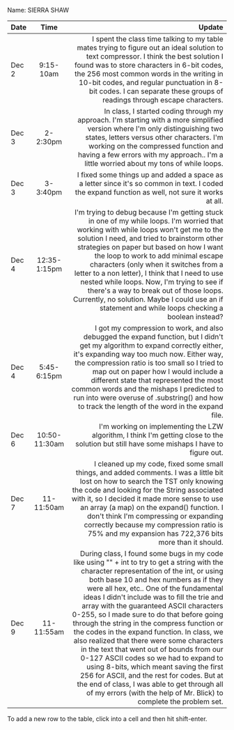 Name: SIERRA SHAW

| Date  |     Time      |                                                                                                                                                                                                                                                                                                                                                                                                                                                                                                                                                                                                                                                                                                                                                                                                                     Update |
|:------|:-------------:|---------------------------------------------------------------------------------------------------------------------------------------------------------------------------------------------------------------------------------------------------------------------------------------------------------------------------------------------------------------------------------------------------------------------------------------------------------------------------------------------------------------------------------------------------------------------------------------------------------------------------------------------------------------------------------------------------------------------------------------------------------------------------------------------------------------------------:|
| Dec 2 |   9:15-10am   |                                                                                                                                                                                                                                                                                                                                                                                                                                                                 I spent the class time talking to my table mates trying to figure out an ideal solution to text compressor. I think the best solution I found was to store characters in 6-bit codes, the 256 most common words in the writing in 10-bit codes, and regular punctuation in 8-bit codes. I can separate these groups of readings through escape characters. |
| Dec 3 |   2-2:30pm    |                                                                                                                                                                                                                                                                                                                                                                                                                                                                                                                In class, I started coding through my approach. I'm starting with a more simplified version where I'm only distinguishing two states, letters versus other characters. I'm working on the compressed function and having a few errors with my approach.. I'm a little worried about my tons of while loops. |
| Dec 3 |   3-3:40pm    |                                                                                                                                                                                                                                                                                                                                                                                                                                                                                                                                                                                                                                                                          I fixed some things up and added a space as a letter since it's so common in text. I coded the expand function as well, not sure it works at all. |
| Dec 4 | 12:35-1:15pm  |                                                                                                                                                                                                                                                        I'm trying to debug because I'm getting stuck in one of my while loops. I'm worried that working with while loops won't get me to the solution I need, and tried to brainstorm other strategies on paper but based on how I want the loop to work to add minimal escape characters (only when it switches from a letter to a non letter), I think that I need to use nested while loops. Now, I'm trying to see if there's a way to break out of those loops. Currently, no solution. Maybe I could use an if statement and while loops checking a boolean instead? |
| Dec 4 |  5:45-6:15pm  |                                                                                                                                                                                                                                                                                                                                                                I got my compression to work, and also debugged the expand function, but I didn't get my algorithm to expand correctly either, it's expanding way too much now. Either way, the compression ratio is too small so I tried to map out on paper how I would include a different state that represented the most common words and the mishaps I predicted to run into were overuse of .substring() and how to track the length of the word in the expand file. |
| Dec 6 | 10:50-11:30am |                                                                                                                                                                                                                                                                                                                                                                                                                                                                                                                                                                                                                                                                                 I'm working on implementing the LZW algorithm, I think I'm getting close to the solution but still have some mishaps I have to figure out. |
| Dec 7 |  11-11:50am   |                                                                                                                                                                                                                                                                                                                                                                                                 I cleaned up my code, fixed some small things, and added comments. I was a little bit lost on how to search the TST only knowing the code and looking for the String associated with it, so I decided it made more sense to use an array (a map) on the expand() function. I don't think I'm compressing or expanding correctly because my compression ratio is 75% and my expansion has 722,376 bits more than it should. |
| Dec 9 |  11-11:55am   | During class, I found some bugs in my code like using "" + int to try to get a string with the character representation of the int, or using both base 10 and hex numbers as if they were all hex, etc.. One of the fundamental ideas I didn't include was to fill the trie and array with the guaranteed ASCII characters 0-255, so I made sure to do that before going through the string in the compress function or the codes in the expand function. In class, we also realized that there were some characters in the text that went out of bounds from our 0-127 ASCII codes so we had to expand to using 8-bits, which meant saving the first 256 for ASCII, and the rest for codes. But at the end of class, I was able to get through all of my errors (with the help of Mr. Blick) to complete the problem set. |


To add a new row to the table, click into a cell and then hit shift-enter.